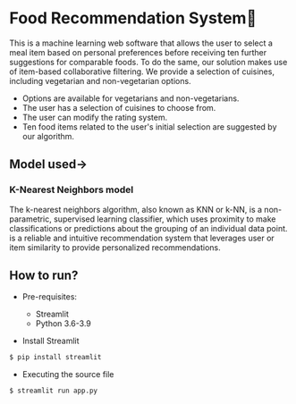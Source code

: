 # Food Recommendation System🍱

This is a machine learning web software that allows the user to select a meal item based on personal preferences before receiving ten further suggestions for comparable foods. To do the same, our solution makes use of item-based collaborative filtering. We provide a selection of cuisines, including vegetarian and non-vegetarian options.

- Options are available for vegetarians and non-vegetarians.
- The user has a selection of cuisines to choose from.
- The user can modify the rating system.
- Ten food items related to the user's initial selection are suggested by our algorithm.

## Model used->
### K-Nearest Neighbors model
The k-nearest neighbors algorithm, also known as KNN or k-NN, is a non-parametric, supervised learning classifier, which uses proximity to make classifications or predictions about the grouping of an individual data point. is a reliable and intuitive recommendation system that leverages user or item similarity to provide personalized recommendations.


## How to run?

* Pre-requisites:
	-  Streamlit
	-  Python 3.6-3.9

* Install Streamlit
```bash
$ pip install streamlit
```

* Executing the source file

```bash
$ streamlit run app.py
```
